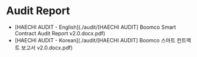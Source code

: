 # Audit Report

* [HAECHI AUDIT - English](./audit/[HAECHI AUDIT] Boomco Smart Contract Audit Report v2.0.docx.pdf)
* [HAECHI AUDIT - Korean](./audit/[HAECHI AUDIT] Boomco 스마트 컨트랙트 보고서 v2.0.docx.pdf)
